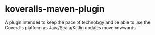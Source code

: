 # koveralls-maven-plugin
A plugin intended to keep the pace of technology and be able to use the Coveralls platform as  Java/Scala/Kotlin updates move onwwards

